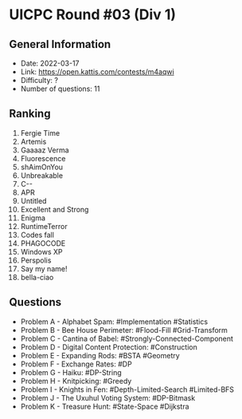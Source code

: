 # UICPC Round #03 (Div 1)
## General Information
- Date: 2022-03-17
- Link: https://open.kattis.com/contests/m4aqwi
- Difficulty: ?
- Number of questions: 11
## Ranking
1. Fergie Time
2. Artemis
3. Gaaaaz Verma
4. Fluorescence
5. shAimOnYou
6. Unbreakable
7. C--
8. APR
9. Untitled
10. Excellent and Strong
11. Enigma
12. RuntimeTerror
13. Codes fall
14. PHAGOCODE
15. Windows XP
16. Perspolis
16. Say my name! 
18. bella-ciao
## Questions
- Problem A - Alphabet Spam: #Implementation #Statistics
- Problem B - Bee House Perimeter: #Flood-Fill #Grid-Transform
- Problem C - Cantina of Babel: #Strongly-Connected-Component
- Problem D - Digital Content Protection: #Construction
- Problem E - Expanding Rods: #BSTA #Geometry
- Problem F - Exchange Rates: #DP
- Problem G - Haiku: #DP-String
- Problem H - Knitpicking: #Greedy
- Problem I - Knights in Fen: #Depth-Limited-Search #Limited-BFS
- Problem J - The Uxuhul Voting System: #DP-Bitmask
- Problem K - Treasure Hunt: #State-Space #Dijkstra
